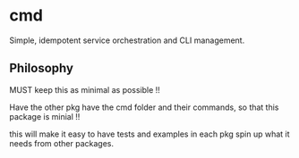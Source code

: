 # cmd

Simple, idempotent service orchestration and CLI management.

## Philosophy

MUST keep this as minimal as possible !!

Have the other pkg have the cmd folder and their commands, so that this package is minial !!

this will make it easy to have tests and examples in each pkg spin up what it needs from other packages.














